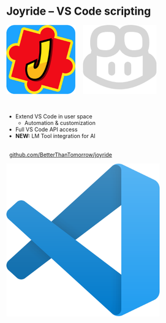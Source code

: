 <div class="slide">

# Joyride – VS Code scripting

<div class="row">
<div class="column col-6">

<div style="display: flex; justify-content: flex-start; gap: 20px; margin-bottom: 50px;">
<img src="images/joyride-icon.png" alt="Joyride Symbol" style="max-height: 180px;" />
<img src="images/copilot-icon-light.png" alt="CoPilot Symbol" style="max-height: 180px;" />
</div>

- Extend VS Code in user space
  - Automation & customization
- Full VS Code API access
- **NEW:** LM Tool integration for AI

<div class="col-10 social-links" style="margin-left: -1rem; margin-top: 2rem;">

* [github.com/BetterThanTomorrow/joyride](https://github.com/BetterThanTomorrow/joyride)
</div>

</div>

<div class="column col-6 icon-gallery center">
<img src="images/vscode.png" alt="VS Code Logo" style="height: 400px; width=auto;">
</div>

</div>

</div>
